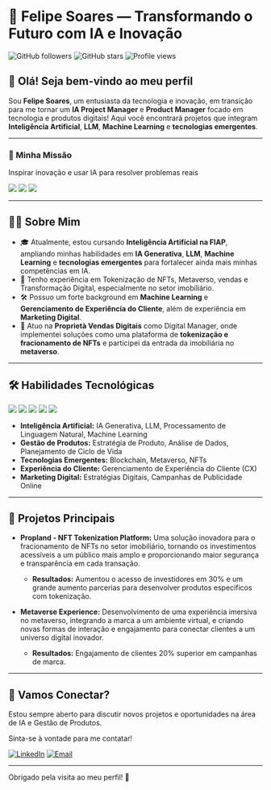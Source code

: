 <div>

# 🌌 Felipe Soares — Transformando o Futuro com IA e Inovação

![GitHub followers](https://img.shields.io/github/followers/felipesoares-1?style=social)
![GitHub stars](https://img.shields.io/github/stars/felipesoares-1?style=social)
![Profile views](https://komarev.com/ghpvc/?username=felipesoares-1&color=blueviolet)

</div>

## 👋 Olá! Seja bem-vindo ao meu perfil

Sou **Felipe Soares**, um entusiasta da tecnologia e inovação, em transição para me tornar um **IA Project Manager** e **Product Manager** focado em tecnologia e produtos digitais! Aqui você encontrará projetos que integram **Inteligência Artificial**, **LLM**, **Machine Learning** e **tecnologias emergentes**.

---

<div>

### 🚀 Minha Missão

Inspirar inovação e usar IA para resolver problemas reais

<img src="https://img.shields.io/badge/-Product%20Management-0A192F?style=for-the-badge&logo=producthunt&logoColor=white" />
<img src="https://img.shields.io/badge/-Artificial%20Intelligence-blueviolet?style=for-the-badge&logo=python&logoColor=white" />
<img src="https://img.shields.io/badge/-Digital%20Transformation-00C2C3?style=for-the-badge&logo=blockchaindotcom&logoColor=white" />

</div>

---

## 👨‍💻 Sobre Mim

- 🎓 Atualmente, estou cursando **Inteligência Artificial na FIAP**, ampliando minhas habilidades em **IA Generativa**, **LLM**, **Machine Learning** e **tecnologias emergentes** para fortalecer ainda mais minhas competências em IA.
- 🚀 Tenho experiência em Tokenização de NFTs, Metaverso, vendas e Transformação Digital, especialmente no setor imobiliário.
- 🛠️ Possuo um forte background em **Machine Learning** e **Gerenciamento de Experiência do Cliente**, além de experiência em **Marketing Digital**.
- 💼 Atuo na **Proprietà Vendas Digitais** como Digital Manager, onde implementei soluções como uma plataforma de **tokenização e fracionamento de NFTs** e participei da entrada da imobiliária no **metaverso**.

---

<div>

## 🛠️ Habilidades Tecnológicas

<img src="https://img.shields.io/badge/Python-3776AB?style=for-the-badge&logo=python&logoColor=white" />
<img src="https://img.shields.io/badge/Machine%20Learning-0A192F?style=for-the-badge&logo=tensorflow&logoColor=white" />
<img src="https://img.shields.io/badge/Product%20Management-00BFFF?style=for-the-badge&logo=notion&logoColor=white" />
<img src="https://img.shields.io/badge/Blockchain%20Development-343a40?style=for-the-badge&logo=blockchaindotcom&logoColor=white" />
<img src="https://img.shields.io/badge/Customer%20Experience-FF5733?style=for-the-badge&logo=intercom&logoColor=white" />

</div>

- **Inteligência Artificial:** IA Generativa, LLM, Processamento de Linguagem Natural, Machine Learning
- **Gestão de Produtos:** Estratégia de Produto, Análise de Dados, Planejamento de Ciclo de Vida
- **Tecnologias Emergentes:** Blockchain, Metaverso, NFTs
- **Experiência do Cliente:** Gerenciamento de Experiência do Cliente (CX)
- **Marketing Digital:** Estratégias Digitais, Campanhas de Publicidade Online

---

## 🌌 Projetos Principais

- **Propland - NFT Tokenization Platform:**  Uma solução inovadora para o fracionamento de NFTs no setor imobiliário, tornando os investimentos acessíveis a um público mais amplo e proporcionando maior segurança e transparência em cada transação.
  - **Resultados:** Aumentou o acesso de investidores em 30% e um grande aumento parcerias para desenvolver produtos especificos com tokenização.

- **Metaverse Experience:** Desenvolvimento de uma experiência imersiva no metaverso, integrando a marca a um ambiente virtual, e criando novas formas de interação e engajamento para conectar clientes a um universo digital inovador.
  - **Resultados:** Engajamento de clientes 20% superior em campanhas de marca.
 
---

## 🤝 Vamos Conectar?

Estou sempre aberto para discutir novos projetos e oportunidades na área de IA e Gestão de Produtos.

Sinta-se à vontade para me contatar!

[![LinkedIn](https://img.shields.io/badge/LinkedIn-0077B5?style=for-the-badge&logo=linkedin&logoColor=white)](https://www.linkedin.com/in/digitalmanagerfelipesoares)
[![Email](https://img.shields.io/badge/Email-D14836?style=for-the-badge&logo=gmail&logoColor=white)](mailto:consultor.casteliano@gmail.com)

---

Obrigado pela visita ao meu perfil! 🚀

</div>



